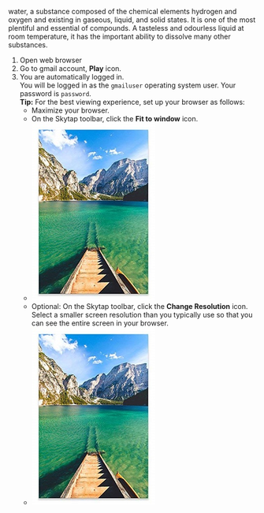 water, a substance composed of the chemical elements hydrogen and oxygen and existing in gaseous, liquid, and solid states. It is one of the most plentiful and essential of compounds. A tasteless and odourless liquid at room temperature, it has the important ability to dissolve many other substances.

1.  Open web browser
2.  Go to gmail account,  **Play** icon.
3.  You are automatically logged in.  
    You will be logged in as the `gmailuser` operating system user. Your password is `password`.  
    **Tip:** For the best viewing experience, set up your browser as follows:
    *   Maximize your browser.
    *   On the Skytap toolbar, click the **Fit to window** icon. 
    * ![image_01](images/scenary.jpg)
    *   Optional: On the Skytap toolbar, click the **Change Resolution** icon. Select a smaller screen resolution than you typically use so that you can see the entire screen in your browser. 
    * ![image_01](images/scenary.jpg)